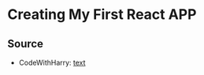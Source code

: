 # Creating My First React APP

## Source
- CodeWithHarry: [text](https://youtu.be/RGKi6LSPDLU?si=KJ9IR5CUCZQfwqkq)